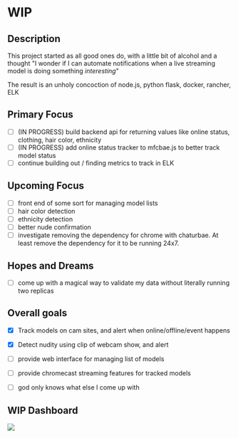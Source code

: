 # WIP

## Description

This project started as all good ones do, with a little bit of alcohol and a thought "I wonder if I can automate notifications when a live streaming model is doing something _interesting_"

The result is an unholy concoction of node.js, python flask, docker, rancher, ELK

## Primary Focus

- [ ] (IN PROGRESS) build backend api for returning values like online status, clothing, hair color, ethnicity
- [ ] (IN PROGRESS) add online status tracker to mfcbae.js to better track model status
- [ ] continue building out / finding metrics to track in ELK

## Upcoming Focus

- [ ] front end of some sort for managing model lists
- [ ] hair color detection
- [ ] ethnicity detection
- [ ] better nude confirmation
- [ ] investigate removing the dependency for chrome with chaturbae. At least remove the dependency for it to be running 24x7.

## Hopes and Dreams

- [ ] come up with a magical way to validate my data without literally running two replicas

## Overall goals

- [X] Track models on cam sites, and alert when online/offline/event happens

- [X] Detect nudity using clip of webcam show, and alert

- [ ] provide web interface for managing list of models

- [ ] provide chromecast streaming features for tracked models

- [ ] god only knows what else I come up with

## WIP Dashboard

![](http://ul.gy/dMnoK.png)
